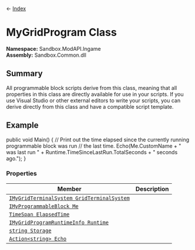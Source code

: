 ← [Index](index.md)
# MyGridProgram Class
**Namespace:** Sandbox.ModAPI.Ingame  
**Assembly:** Sandbox.Common.dll  
## Summary
All programmable block scripts derive from this class, meaning that all properties in this class are directly available for use in your scripts. If you use Visual Studio or other external editors to write your scripts, you can derive directly from this class and have a compatible script template.
## Example
public void Main() { // Print out the time elapsed since the currently running programmable block was run // the last time. Echo(Me.CustomName + " was last run " + Runtime.TimeSinceLastRun.TotalSeconds + " seconds ago."); }

### Properties
|Member|Description|
|---|---|
|[`IMyGridTerminalSystem GridTerminalSystem`](Sandbox.ModAPI.Ingame.GridTerminalSystem.md)||
|[`IMyProgrammableBlock Me`](Sandbox.ModAPI.Ingame.Me.md)||
|[`TimeSpan ElapsedTime`](Sandbox.ModAPI.Ingame.ElapsedTime.md)||
|[`IMyGridProgramRuntimeInfo Runtime`](Sandbox.ModAPI.Ingame.Runtime.md)||
|[`string Storage`](Sandbox.ModAPI.Ingame.Storage.md)||
|[`Action<string> Echo`](Sandbox.ModAPI.Ingame.Echo.md)||
